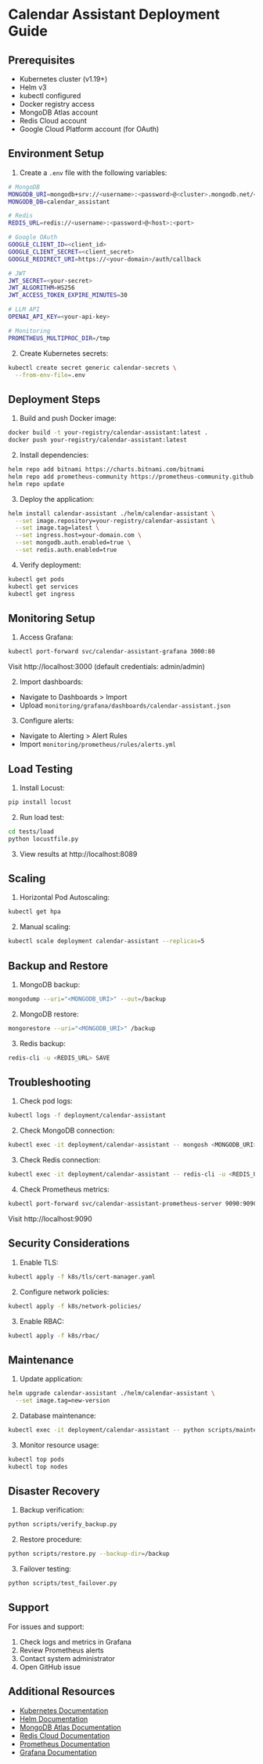 # Calendar Assistant Deployment Guide

## Prerequisites

- Kubernetes cluster (v1.19+)
- Helm v3
- kubectl configured
- Docker registry access
- MongoDB Atlas account
- Redis Cloud account
- Google Cloud Platform account (for OAuth)

## Environment Setup

1. Create a `.env` file with the following variables:
```bash
# MongoDB
MONGODB_URI=mongodb+srv://<username>:<password>@<cluster>.mongodb.net/<db>
MONGODB_DB=calendar_assistant

# Redis
REDIS_URL=redis://<username>:<password>@<host>:<port>

# Google OAuth
GOOGLE_CLIENT_ID=<client_id>
GOOGLE_CLIENT_SECRET=<client_secret>
GOOGLE_REDIRECT_URI=https://<your-domain>/auth/callback

# JWT
JWT_SECRET=<your-secret>
JWT_ALGORITHM=HS256
JWT_ACCESS_TOKEN_EXPIRE_MINUTES=30

# LLM API
OPENAI_API_KEY=<your-api-key>

# Monitoring
PROMETHEUS_MULTIPROC_DIR=/tmp
```

2. Create Kubernetes secrets:
```bash
kubectl create secret generic calendar-secrets \
  --from-env-file=.env
```

## Deployment Steps

1. Build and push Docker image:
```bash
docker build -t your-registry/calendar-assistant:latest .
docker push your-registry/calendar-assistant:latest
```

2. Install dependencies:
```bash
helm repo add bitnami https://charts.bitnami.com/bitnami
helm repo add prometheus-community https://prometheus-community.github.io/helm-charts
helm repo update
```

3. Deploy the application:
```bash
helm install calendar-assistant ./helm/calendar-assistant \
  --set image.repository=your-registry/calendar-assistant \
  --set image.tag=latest \
  --set ingress.host=your-domain.com \
  --set mongodb.auth.enabled=true \
  --set redis.auth.enabled=true
```

4. Verify deployment:
```bash
kubectl get pods
kubectl get services
kubectl get ingress
```

## Monitoring Setup

1. Access Grafana:
```bash
kubectl port-forward svc/calendar-assistant-grafana 3000:80
```
Visit http://localhost:3000 (default credentials: admin/admin)

2. Import dashboards:
- Navigate to Dashboards > Import
- Upload `monitoring/grafana/dashboards/calendar-assistant.json`

3. Configure alerts:
- Navigate to Alerting > Alert Rules
- Import `monitoring/prometheus/rules/alerts.yml`

## Load Testing

1. Install Locust:
```bash
pip install locust
```

2. Run load test:
```bash
cd tests/load
python locustfile.py
```

3. View results at http://localhost:8089

## Scaling

1. Horizontal Pod Autoscaling:
```bash
kubectl get hpa
```

2. Manual scaling:
```bash
kubectl scale deployment calendar-assistant --replicas=5
```

## Backup and Restore

1. MongoDB backup:
```bash
mongodump --uri="<MONGODB_URI>" --out=/backup
```

2. MongoDB restore:
```bash
mongorestore --uri="<MONGODB_URI>" /backup
```

3. Redis backup:
```bash
redis-cli -u <REDIS_URL> SAVE
```

## Troubleshooting

1. Check pod logs:
```bash
kubectl logs -f deployment/calendar-assistant
```

2. Check MongoDB connection:
```bash
kubectl exec -it deployment/calendar-assistant -- mongosh <MONGODB_URI>
```

3. Check Redis connection:
```bash
kubectl exec -it deployment/calendar-assistant -- redis-cli -u <REDIS_URL>
```

4. Check Prometheus metrics:
```bash
kubectl port-forward svc/calendar-assistant-prometheus-server 9090:9090
```
Visit http://localhost:9090

## Security Considerations

1. Enable TLS:
```bash
kubectl apply -f k8s/tls/cert-manager.yaml
```

2. Configure network policies:
```bash
kubectl apply -f k8s/network-policies/
```

3. Enable RBAC:
```bash
kubectl apply -f k8s/rbac/
```

## Maintenance

1. Update application:
```bash
helm upgrade calendar-assistant ./helm/calendar-assistant \
  --set image.tag=new-version
```

2. Database maintenance:
```bash
kubectl exec -it deployment/calendar-assistant -- python scripts/maintenance.py
```

3. Monitor resource usage:
```bash
kubectl top pods
kubectl top nodes
```

## Disaster Recovery

1. Backup verification:
```bash
python scripts/verify_backup.py
```

2. Restore procedure:
```bash
python scripts/restore.py --backup-dir=/backup
```

3. Failover testing:
```bash
python scripts/test_failover.py
```

## Support

For issues and support:
1. Check logs and metrics in Grafana
2. Review Prometheus alerts
3. Contact system administrator
4. Open GitHub issue

## Additional Resources

- [Kubernetes Documentation](https://kubernetes.io/docs/)
- [Helm Documentation](https://helm.sh/docs/)
- [MongoDB Atlas Documentation](https://docs.atlas.mongodb.com/)
- [Redis Cloud Documentation](https://docs.redis.com/)
- [Prometheus Documentation](https://prometheus.io/docs/)
- [Grafana Documentation](https://grafana.com/docs/) 